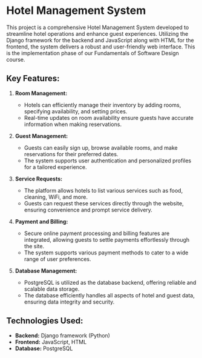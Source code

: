 # Hotel Management System

This project is a comprehensive Hotel Management System developed to streamline hotel operations and enhance guest experiences. 
Utilizing the Django framework for the backend and JavaScript along with HTML for the frontend, the system delivers a robust and user-friendly web interface.
This is the implementation phase of our Fundamentals of Software Design course.

## Key Features:

1. **Room Management:**
   - Hotels can efficiently manage their inventory by adding rooms, specifying availability, and setting prices.
   - Real-time updates on room availability ensure guests have accurate information when making reservations.

2. **Guest Management:**
   - Guests can easily sign up, browse available rooms, and make reservations for their preferred dates.
   - The system supports user authentication and personalized profiles for a tailored experience.

3. **Service Requests:**
   - The platform allows hotels to list various services such as food, cleaning, WiFi, and more.
   - Guests can request these services directly through the website, ensuring convenience and prompt service delivery.

4. **Payment and Billing:**
   - Secure online payment processing and billing features are integrated, allowing guests to settle payments effortlessly through the site.
   - The system supports various payment methods to cater to a wide range of user preferences.

5. **Database Management:**
   - PostgreSQL is utilized as the database backend, offering reliable and scalable data storage.
   - The database efficiently handles all aspects of hotel and guest data, ensuring data integrity and security.

## Technologies Used:

- **Backend:** Django framework (Python)
- **Frontend:** JavaScript, HTML
- **Database:** PostgreSQL


